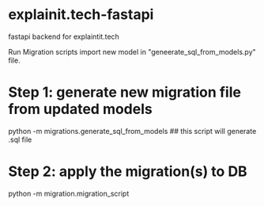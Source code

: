 # explainit.tech-fastapi
fastapi backend for explaintit.tech

Run Migration scripts
import new model in "geneerate_sql_from_models.py" file.

# Step 1: generate new migration file from updated models
python -m migrations.generate_sql_from_models
    ## this script will generate .sql file 

# Step 2: apply the migration(s) to DB
python -m migration.migration_script

